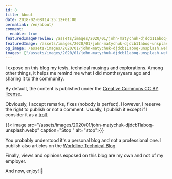 ```yaml
---
id: 8
title: About
date: 2018-02-08T14:25:12+01:00
permalink: /en/about/
comment:
  enable: true
featuredImagePreview: /assets/images/2020/01/john-matychuk-djdcb11aboq-unsplash.webp
featuredImage: /assets/images/2020/01/john-matychuk-djdcb11aboq-unsplash.webp
og_image: /assets/images/2020/01/john-matychuk-djdcb11aboq-unsplash.webp
images: ["/assets/images/2020/01/john-matychuk-djdcb11aboq-unsplash.webp"]
---
```


I expose on this blog my tests, technical musings and explorations.
Among other things, it helps me remind me what I did months/years ago and sharing it to the community.

By default, the content is published under the [Creative Commons CC BY license](https://creativecommons.org/licenses/by/4.0/).

Obviously, I accept remarks, fixes (nobody is perfect). However, I reserve the right to publish or not a comment.
Usually, I publish it except if I consider it as a [troll](https://en.wikipedia.org/wiki/Troll_(slang)).

{{< image src="/assets/images/2020/01/john-matychuk-djdcb11aboq-unsplash.webp" caption="Stop " alt="stop">}}

You probably understood it's a personal blog and not a professional one.
I publish also articles on the [Worldline Technical Blog](https://blog.worldline.tech/).

Finally, views and opinions exposed on this blog are my own and not of my employer.
  
And now, enjoy! 🙂
